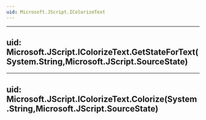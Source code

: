 ```yaml
---
uid: Microsoft.JScript.IColorizeText
---
```


---
uid: Microsoft.JScript.IColorizeText.GetStateForText(System.String,Microsoft.JScript.SourceState)
---

---
uid: Microsoft.JScript.IColorizeText.Colorize(System.String,Microsoft.JScript.SourceState)
---
